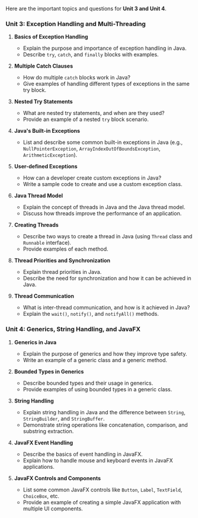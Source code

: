 Here are the important topics and questions for **Unit 3 and Unit 4**.

### Unit 3: Exception Handling and Multi-Threading
1. **Basics of Exception Handling**
   - Explain the purpose and importance of exception handling in Java.
   - Describe `try`, `catch`, and `finally` blocks with examples.

2. **Multiple Catch Clauses**
   - How do multiple `catch` blocks work in Java?
   - Give examples of handling different types of exceptions in the same try block.

3. **Nested Try Statements**
   - What are nested try statements, and when are they used?
   - Provide an example of a nested `try` block scenario.

4. **Java's Built-in Exceptions**
   - List and describe some common built-in exceptions in Java (e.g., `NullPointerException`, `ArrayIndexOutOfBoundsException`, `ArithmeticException`).

5. **User-defined Exceptions**
   - How can a developer create custom exceptions in Java?
   - Write a sample code to create and use a custom exception class.

6. **Java Thread Model**
   - Explain the concept of threads in Java and the Java thread model.
   - Discuss how threads improve the performance of an application.

7. **Creating Threads**
   - Describe two ways to create a thread in Java (using `Thread` class and `Runnable` interface).
   - Provide examples of each method.

8. **Thread Priorities and Synchronization**
   - Explain thread priorities in Java.
   - Describe the need for synchronization and how it can be achieved in Java.

9. **Thread Communication**
   - What is inter-thread communication, and how is it achieved in Java?
   - Explain the `wait()`, `notify()`, and `notifyAll()` methods.

### Unit 4: Generics, String Handling, and JavaFX
1. **Generics in Java**
   - Explain the purpose of generics and how they improve type safety.
   - Write an example of a generic class and a generic method.

2. **Bounded Types in Generics**
   - Describe bounded types and their usage in generics.
   - Provide examples of using bounded types in a generic class.

3. **String Handling**
   - Explain string handling in Java and the difference between `String`, `StringBuilder`, and `StringBuffer`.
   - Demonstrate string operations like concatenation, comparison, and substring extraction.

4. **JavaFX Event Handling**
   - Describe the basics of event handling in JavaFX.
   - Explain how to handle mouse and keyboard events in JavaFX applications.

5. **JavaFX Controls and Components**
   - List some common JavaFX controls like `Button`, `Label`, `TextField`, `ChoiceBox`, etc.
   - Provide an example of creating a simple JavaFX application with multiple UI components.

